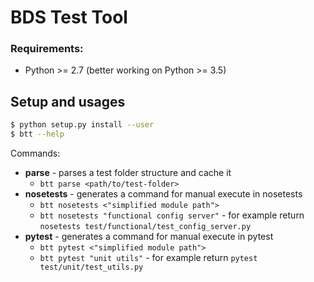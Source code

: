 # BDS Test Tool

### Requirements:
- Python >= 2.7 (better working on Python >= 3.5)

## Setup and usages
```bash
$ python setup.py install --user
$ btt --help
```

Commands:
- **parse** - parses a test folder structure and cache it
    - `btt parse <path/to/test-folder>`
- **nosetests** - generates a command for manual execute in nosetests
    - `btt nosetests <"simplified module path">`
    - `btt nosetests "functional config server"` - for example return `nosetests test/functional/test_config_server.py`
- **pytest** - generates a command for manual execute in pytest
    - `btt pytest <"simplified module path">`
    - `btt pytest "unit utils"` - for example return `pytest test/unit/test_utils.py`

